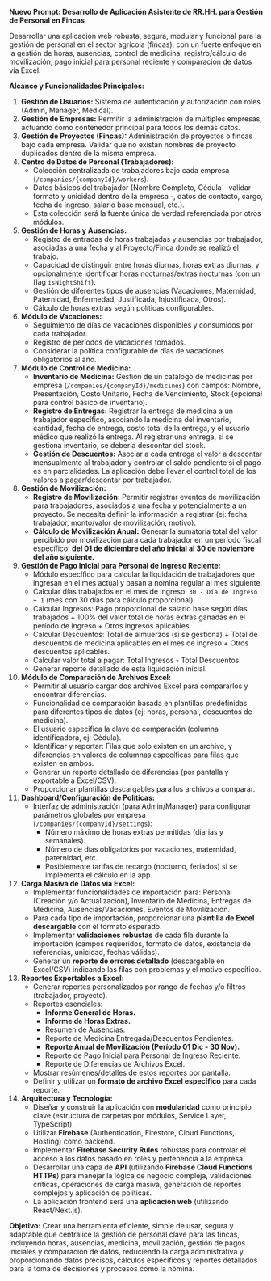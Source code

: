 **Nuevo Prompt: Desarrollo de Aplicación Asistente de RR.HH. para Gestión de Personal en Fincas**

Desarrollar una aplicación web robusta, segura, modular y funcional para la gestión de personal en el sector agrícola (fincas), con un fuerte enfoque en la gestión de horas, ausencias, control de medicina, registro/cálculo de movilización, pago inicial para personal reciente y comparación de datos vía Excel.

**Alcance y Funcionalidades Principales:**

1.  **Gestión de Usuarios:** Sistema de autenticación y autorización con roles (Admin, Manager, Medical).
2.  **Gestión de Empresas:** Permitir la administración de múltiples empresas, actuando como contenedor principal para todos los demás datos.
3.  **Gestión de Proyectos (Fincas):** Administración de proyectos o fincas bajo cada empresa. Validar que no existan nombres de proyecto duplicados dentro de la misma empresa.
4.  **Centro de Datos de Personal (Trabajadores):**
    *   Colección centralizada de trabajadores bajo cada empresa (`/companies/{companyId}/workers`).
    *   Datos básicos del trabajador (Nombre Completo, Cédula - validar formato y unicidad dentro de la empresa -, datos de contacto, cargo, fecha de ingreso, salario base mensual, etc.).
    *   Esta colección será la fuente única de verdad referenciada por otros módulos.
5.  **Gestión de Horas y Ausencias:**
    *   Registro de entradas de horas trabajadas y ausencias por trabajador, asociadas a una fecha y al Proyecto/Finca donde se realizó el trabajo.
    *   Capacidad de distinguir entre horas diurnas, horas extras diurnas, y opcionalmente identificar horas nocturnas/extras nocturnas (con un flag `isNightShift`).
    *   Gestión de diferentes tipos de ausencias (Vacaciones, Maternidad, Paternidad, Enfermedad, Justificada, Injustificada, Otros).
    *   Cálculo de horas extras según políticas configurables.
6.  **Módulo de Vacaciones:**
    *   Seguimiento de días de vacaciones disponibles y consumidos por cada trabajador.
    *   Registro de períodos de vacaciones tomados.
    *   Considerar la política configurable de días de vacaciones obligatorios al año.
7.  **Módulo de Control de Medicina:**
    *   **Inventario de Medicina:** Gestión de un catálogo de medicinas por empresa (`/companies/{companyId}/medicines`) con campos: Nombre, Presentación, Costo Unitario, Fecha de Vencimiento, Stock (opcional para control básico de inventario).
    *   **Registro de Entregas:** Registrar la entrega de medicina a un trabajador específico, asociando la medicina del inventario, cantidad, fecha de entrega, costo total de la entrega, y el usuario médico que realizó la entrega. Al registrar una entrega, si se gestiona inventario, se debería descontar del stock.
    *   **Gestión de Descuentos:** Asociar a cada entrega el valor a descontar mensualmente al trabajador y controlar el saldo pendiente si el pago es en parcialidades. La aplicación debe llevar el control total de los valores a pagar/descontar por trabajador.
8.  **Gestión de Movilización:**
    *   **Registro de Movilización:** Permitir registrar eventos de movilización para trabajadores, asociados a una fecha y potencialmente a un proyecto. Se necesita definir la información a registrar (ej: fecha, trabajador, monto/valor de movilización, motivo).
    *   **Cálculo de Movilización Anual:** Generar la sumatoria total del valor percibido por movilización para cada trabajador en un período fiscal específico: **del 01 de diciembre del año inicial al 30 de noviembre del año siguiente.**
9.  **Gestión de Pago Inicial para Personal de Ingreso Reciente:**
    *   Módulo específico para calcular la liquidación de trabajadores que ingresan en el mes actual y pasan a nómina regular al mes siguiente.
    *   Calcular días trabajados en el mes de ingreso: `30 - Día de Ingreso + 1` (mes con 30 días para cálculo proporcional).
    *   Calcular Ingresos: Pago proporcional de salario base según días trabajados + 100% del valor total de horas extras ganadas en el período de ingreso + Otros ingresos aplicables.
    *   Calcular Descuentos: Total de almuerzos (si se gestiona) + Total de descuentos de medicina aplicables en el mes de ingreso + Otros descuentos aplicables.
    *   Calcular valor total a pagar: Total Ingresos - Total Descuentos.
    *   Generar reporte detallado de esta liquidación inicial.
10. **Módulo de Comparación de Archivos Excel:**
    *   Permitir al usuario cargar dos archivos Excel para compararlos y encontrar diferencias.
    *   Funcionalidad de comparación basada en plantillas predefinidas para diferentes tipos de datos (ej: horas, personal, descuentos de medicina).
    *   El usuario especifica la clave de comparación (columna identificadora, ej: Cédula).
    *   Identificar y reportar: Filas que solo existen en un archivo, y diferencias en valores de columnas específicas para filas que existen en ambos.
    *   Generar un reporte detallado de diferencias (por pantalla y exportable a Excel/CSV).
    *   Proporcionar plantillas descargables para los archivos a comparar.
11. **Dashboard/Configuración de Políticas:**
    *   Interfaz de administración (para Admin/Manager) para configurar parámetros globales por empresa (`/companies/{companyId}/settings`):
        *   Número máximo de horas extras permitidas (diarias y semanales).
        *   Número de días obligatorios por vacaciones, maternidad, paternidad, etc.
        *   Posiblemente tarifas de recargo (nocturno, feriados) si se implementa el cálculo en la app.
12. **Carga Masiva de Datos vía Excel:**
    *   Implementar funcionalidades de importación para: Personal (Creación y/o Actualización), Inventario de Medicina, Entregas de Medicina, Ausencias/Vacaciones, Eventos de Movilización.
    *   Para cada tipo de importación, proporcionar una **plantilla de Excel descargable** con el formato esperado.
    *   Implementar **validaciones robustas** de cada fila durante la importación (campos requeridos, formato de datos, existencia de referencias, unicidad, fechas válidas).
    *   Generar un **reporte de errores detallado** (descargable en Excel/CSV) indicando las filas con problemas y el motivo específico.
13. **Reportes Exportables a Excel:**
    *   Generar reportes personalizados por rango de fechas y/o filtros (trabajador, proyecto).
    *   Reportes esenciales:
        *   **Informe General de Horas.**
        *   **Informe de Horas Extras.**
        *   Resumen de Ausencias.
        *   Reporte de Medicina Entregada/Descuentos Pendientes.
        *   **Reporte Anual de Movilización (Período 01 Dic - 30 Nov).**
        *   Reporte de Pago Inicial para Personal de Ingreso Reciente.
        *   Reporte de Diferencias de Archivos Excel.
    *   Mostrar resúmenes/detalles de estos reportes por pantalla.
    *   Definir y utilizar un **formato de archivo Excel específico** para cada reporte.
14. **Arquitectura y Tecnología:**
    *   Diseñar y construir la aplicación con **modularidad** como principio clave (estructura de carpetas por módulos, Service Layer, TypeScript).
    *   Utilizar **Firebase** (Authentication, Firestore, Cloud Functions, Hosting) como backend.
    *   Implementar **Firebase Security Rules** robustas para controlar el acceso a los datos basado en roles y pertenencia a la empresa.
    *   Desarrollar una capa de **API** (utilizando **Firebase Cloud Functions HTTPs**) para manejar la lógica de negocio compleja, validaciones críticas, operaciones de carga masiva, generación de reportes complejos y aplicación de políticas.
    *   La aplicación frontend será una **aplicación web** (utilizando React/Next.js).

**Objetivo:** Crear una herramienta eficiente, simple de usar, segura y adaptable que centralice la gestión de personal clave para las fincas, incluyendo horas, ausencias, medicina, movilización, gestión de pagos iniciales y comparación de datos, reduciendo la carga administrativa y proporcionando datos precisos, cálculos específicos y reportes detallados para la toma de decisiones y procesos como la nómina.